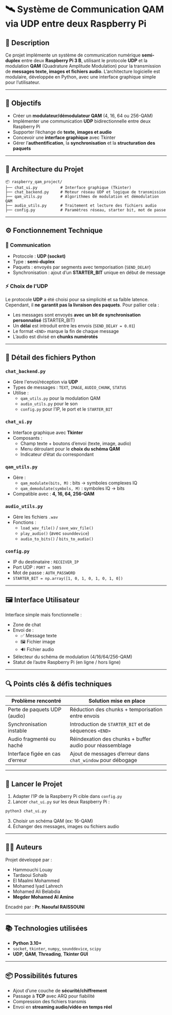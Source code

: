 
# 🛰️ Système de Communication QAM via UDP entre deux Raspberry Pi

## 📌 Description

Ce projet implémente un système de communication numérique **semi-duplex** entre deux **Raspberry Pi 3 B**, utilisant le protocole **UDP** et la modulation **QAM** (Quadrature Amplitude Modulation) pour la transmission de **messages texte, images et fichiers audio**. L’architecture logicielle est modulaire, développée en Python, avec une interface graphique simple pour l’utilisateur.

---

## 🎯 Objectifs

- Créer un **modulateur/démodulateur QAM** (4, 16, 64 ou 256-QAM)
- Implémenter une communication **UDP** bidirectionnelle entre deux Raspberry Pi
- Supporter l’échange de **texte, images et audio**
- Concevoir une **interface graphique** avec Tkinter
- Gérer l’**authentification**, la **synchronisation** et la **structuration des paquets**

---

## 🧱 Architecture du Projet

```
📦 raspberry_qam_project/
├── chat_ui.py          # Interface graphique (Tkinter)
├── chat_backend.py     # Moteur réseau UDP et logique de transmission
├── qam_utils.py        # Algorithmes de modulation et démodulation QAM
├── audio_utils.py      # Traitement et lecture des fichiers audio
├── config.py           # Paramètres réseau, starter bit, mot de passe
```

---

## ⚙️ Fonctionnement Technique

### 🔁 Communication

- Protocole : **UDP (socket)**
- Type : **semi-duplex**
- Paquets : envoyés par segments avec temporisation (`SEND_DELAY`)
- Synchronisation : ajout d’un **STARTER_BIT** unique en début de message

### ⚡ Choix de l'UDP

Le protocole **UDP** a été choisi pour sa simplicité et sa faible latence. Cependant, il **ne garantit pas la livraison des paquets**. Pour pallier cela :

- Les messages sont envoyés **avec un bit de synchronisation personnalisé** (STARTER_BIT)
- Un **délai** est introduit entre les envois (`SEND_DELAY = 0.01`)
- Le format `<END>` marque la fin de chaque message
- L’audio est divisé en **chunks numérotés**

---

## 📁 Détail des fichiers Python

### `chat_backend.py`
- Gère l'envoi/réception via **UDP**
- Types de messages : `TEXT`, `IMAGE`, `AUDIO_CHUNK`, `STATUS`
- Utilise :
  - `qam_utils.py` pour la modulation QAM
  - `audio_utils.py` pour le son
  - `config.py` pour l’IP, le port et le `STARTER_BIT`

### `chat_ui.py`
- Interface graphique avec **Tkinter**
- Composants :
  - Champ texte + boutons d’envoi (texte, image, audio)
  - Menu déroulant pour le **choix du schéma QAM**
  - Indicateur d’état du correspondant

### `qam_utils.py`
- Gère :
  - `qam_modulate(bits, M)` : bits → symboles complexes IQ
  - `qam_demodulate(symbols, M)` : symboles IQ → bits
- Compatible avec : **4, 16, 64, 256-QAM**

### `audio_utils.py`
- Gère les fichiers `.wav`
- Fonctions :
  - `load_wav_file()` / `save_wav_file()`
  - `play_audio()` (avec `sounddevice`)
  - `audio_to_bits()` / `bits_to_audio()`

### `config.py`
- IP du destinataire : `RECEIVER_IP`
- Port UDP : `PORT = 5005`
- Mot de passe : `AUTH_PASSWORD`
- `STARTER_BIT = np.array([1, 0, 1, 0, 1, 0, 1, 0])`

---

## 🖼️ Interface Utilisateur

Interface simple mais fonctionnelle :
- Zone de chat
- Envoi de :
  - ✅ Message texte
  - 🖼️ Fichier image
  - 🔊 Fichier audio
- Sélecteur du schéma de modulation (4/16/64/256-QAM)
- Statut de l’autre Raspberry Pi (en ligne / hors ligne)

---

## 🔍 Points clés & défis techniques

| Problème rencontré                  | Solution mise en place                                         |
|------------------------------------|----------------------------------------------------------------|
| Perte de paquets UDP (audio)       | Réduction des chunks + temporisation entre envois              |
| Synchronisation instable           | Introduction de `STARTER_BIT` et de séquences `<END>`          |
| Audio fragmenté ou haché           | Réindexation des chunks + buffer audio pour réassemblage       |
| Interface figée en cas d’erreur    | Ajout de messages d’erreur dans `chat_window` pour débogage    |

---

## 🚀 Lancer le Projet

1. Adapter l’IP de la Raspberry Pi cible dans `config.py`
2. Lancer `chat_ui.py` sur les deux Raspberry Pi :
```bash
python3 chat_ui.py
```
3. Choisir un schéma QAM (ex: 16-QAM)
4. Échanger des messages, images ou fichiers audio

---

## 👨‍💻 Auteurs

Projet développé par :

- Hammouchi Louay
- Tardaoui Sohaib
- El Maalmi Mohammed
- Mohamed Iyad Lahrech
- Mohamed Ali Belabdia
- **Megder Mohamed Al Amine**

Encadré par : **Pr. Naoufal RAISSOUNI**

---

## 📚 Technologies utilisées

- **Python 3.10+**
- `socket`, `tkinter`, `numpy`, `sounddevice`, `scipy`
- **UDP**, **QAM**, **Threading**, **Tkinter GUI**

---

## 📦 Possibilités futures

- Ajout d’une couche de **sécurité/chiffrement**
- Passage à **TCP** avec ARQ pour fiabilité
- Compression des fichiers transmis
- Envoi en **streaming audio/vidéo en temps réel**
